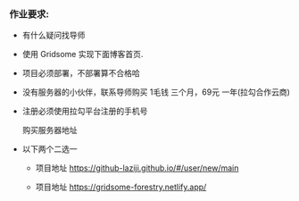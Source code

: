 ### 作业要求:

 - 有什么疑问找导师 

 - 使用 Gridsome 实现下面博客首页.

 - 项目必须部署，不部署算不合格哈

 - 没有服务器的小伙伴，联系导师购买 1毛钱 三个月，69元 一年(拉勾合作云商)

 - 注册必须使用拉勾平台注册的手机号

   购买服务器地址

 - 以下两个二选一
    - 项目地址 https://github-laziji.github.io/#/user/new/main

    - 项目地址 https://gridsome-forestry.netlify.app/
